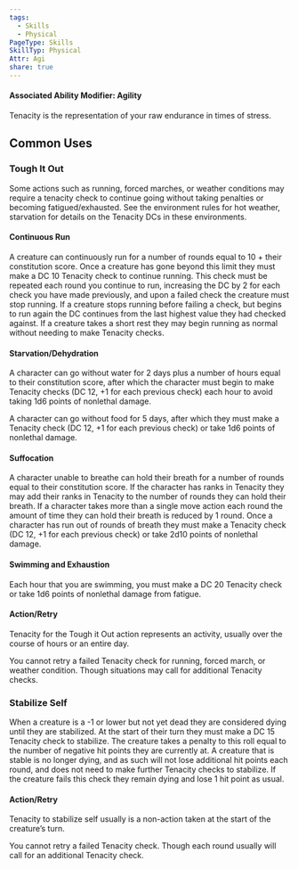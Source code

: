 ```yaml
---
tags:
  - Skills
  - Physical
PageType: Skills
SkillTyp: Physical
Attr: Agi
share: true
---
```

#### Associated Ability Modifier: Agility
Tenacity is the representation of your raw endurance in times of stress.
## Common Uses

### Tough It Out

Some actions such as running, forced marches, or weather conditions may require a tenacity check to continue going without taking penalties or becoming fatigued/exhausted. See the environment rules for hot weather, starvation for details on the Tenacity DCs in these environments.

#### Continuous Run

A creature can continuously run for a number of rounds equal to 10 + their constitution score. Once a creature has gone beyond this limit they must make a DC 10 Tenacity check to continue running. This check must be repeated each round you continue to run, increasing the DC by 2 for each check you have made previously, and upon a failed check the creature must stop running. If a creature stops running before failing a check, but begins to run again the DC continues from the last highest value they had checked against. If a creature takes a short rest they may begin running as normal without needing to make Tenacity checks.

#### Starvation/Dehydration

A character can go without water for 2 days plus a number of hours equal to their constitution score, after which the character must begin to make Tenacity checks (DC 12, +1 for each previous check) each hour to avoid taking 1d6 points of nonlethal damage.

A character can go without food for 5 days, after which they must make a Tenacity check (DC 12, +1 for each previous check) or take 1d6 points of nonlethal damage.

#### Suffocation

A character unable to breathe can hold their breath for a number of rounds equal to their constitution score. If the character has ranks in Tenacity they may add their ranks in Tenacity to the number of rounds they can hold their breath. If a character takes more than a single move action each round the amount of time they can hold their breath is reduced by 1 round. Once a character has run out of rounds of breath they must make a Tenacity check (DC 12, +1 for each previous check) or take 2d10 points of nonlethal damage.

#### Swimming and Exhaustion

Each hour that you are swimming, you must make a DC 20 Tenacity check or take 1d6 points of nonlethal damage from fatigue.

#### Action/Retry

Tenacity for the Tough it Out action represents an activity, usually over the course of hours or an entire day.

You cannot retry a failed Tenacity check for running, forced march, or weather condition. Though situations may call for additional Tenacity checks.

### Stabilize Self

When a creature is a -1 or lower but not yet dead they are considered dying until they are stabilized. At the start of their turn they must make a DC 15 Tenacity check to stabilize. The creature takes a penalty to this roll equal to the number of negative hit points they are currently at. A creature that is stable is no longer dying, and as such will not lose additional hit points each round, and does not need to make further Tenacity checks to stabilize. If the creature fails this check they remain dying and lose 1 hit point as usual.

#### Action/Retry

Tenacity to stabilize self usually is a non-action taken at the start of the creature’s turn.

You cannot retry a failed Tenacity check. Though each round usually will call for an additional Tenacity check.